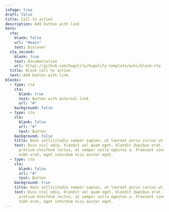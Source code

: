 ```yaml
---
isPage: true
draft: false
title: Call to action
description: Add button with link
hero:
  cta:
    blank: false
    url: "#main"
    text: Discover
  cta_second:
    blank: true
    text: Documentation
    url: https://github.com/hugolify/hugolify-template/wiki/block-cta
  title: Block call to action
  text: Add button with link
blocks:
  - type: cta
    cta:
      blank: true
      text: Button with external link
      url: "#"
    background: false
  - type: cta
    cta:
      blank: false
      url: "#"
      text: Button
    background: false
    title: Nunc sollicitudin semper sapien, at laoreet purus cursus ut.
    text: Duis nisl odio, blandit vel quam eget, blandit dapibus erat. Nullam
      pretium eleifend lectus, at semper nulla egestas a. Praesent condimentum
      nibh erat, eget interdum nisi auctor eget.
  - type: cta
    cta:
      blank: false
      url: "#"
      text: Button
    background: true
    title: Nunc sollicitudin semper sapien, at laoreet purus cursus ut.
    text: Duis nisl odio, blandit vel quam eget, blandit dapibus erat. Nullam
      pretium eleifend lectus, at semper nulla egestas a. Praesent condimentum
      nibh erat, eget interdum nisi auctor eget.
---
```

